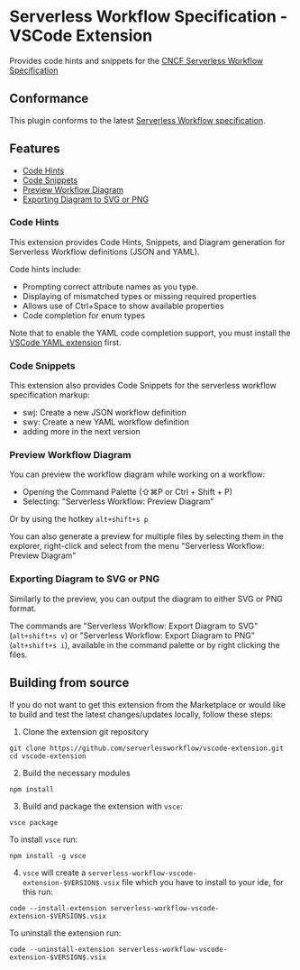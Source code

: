 # Serverless Workflow Specification - VSCode Extension

Provides code hints and snippets for the [CNCF Serverless Workflow Specification](https://github.com/serverlessworkflow/specification)

## Conformance

This plugin conforms to the latest [Serverless Workflow specification](https://serverlessworkflow.io/schemas/latest/workflow.json).

## Features

- [Code Hints](#Code-Hints)
- [Code Snippets](#Code-Snippets)
- [Preview Workflow Diagram](#Preview-Workflow-Diagram)
- [Exporting Diagram to SVG or PNG](#Exporting-Diagram-to-PNG)

### Code Hints

This extension provides Code Hints, Snippets, and Diagram generation for Serverless Workflow definitions
(JSON and YAML).

Code hints include:

- Prompting correct attribute names as you type.
- Displaying of mismatched types or missing required properties
- Allows use of Ctrl+Space to show available properties
- Code completion for enum types

Note that to enable the YAML code completion support, you must
install the [VSCode YAML extension](https://marketplace.visualstudio.com/items?itemName=redhat.vscode-yaml) first.

### Code Snippets

This extension also provides Code Snippets for the serverless workflow specification markup:

- swj: Create a new JSON workflow definition
- swy: Create a new YAML workflow definition
- adding more in the next version

### Preview Workflow Diagram

You can preview the workflow diagram while working on a workflow:

- Opening the Command Palette (⇧⌘P or Ctrl + Shift + P)
- Selecting: "Serverless Workflow: Preview Diagram"

Or by using the hotkey `alt+shift+s p`

You can also generate a preview for multiple files by selecting them in the explorer, right-click and select from the menu "Serverless Workflow: Preview Diagram"

### Exporting Diagram to SVG or PNG

Similarly to the preview, you can output the diagram to either SVG or PNG format.

The commands are "Serverless Workflow: Export Diagram to SVG" (`alt+shift+s v`) or "Serverless Workflow: Export Diagram to PNG" (`alt+shift+s i`), available in the command palette or by right clicking the files.


## Building from source

If you do not want to get this extension from the Marketplace or would like to build and test the latest changes/updates locally, follow these steps:

1. Clone the extension git repository

``` text
git clone https://github.com/serverlessworkflow/vscode-extension.git
cd vscode-extension
```

2. Build the necessary modules

``` text
npm install
```

3. Build and package the extension with `vsce`:

```shell
vsce package
```

To install `vsce` run:

```shell
npm install -g vsce
```

4. `vsce` will create a `serverless-workflow-vscode-extension-$VERSION$.vsix` file which you have to install to your ide, for this run:

```shell
code --install-extension serverless-workflow-vscode-extension-$VERSION$.vsix
```

To uninstall the extension run:

```shell
code --uninstall-extension serverless-workflow-vscode-extension-$VERSION$.vsix
```
